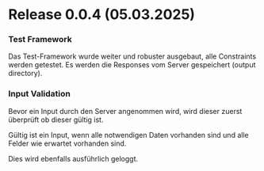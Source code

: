 # Release 0.0.4 (05.03.2025)

### Test Framework

Das Test-Framework wurde weiter und robuster ausgebaut, alle Constraints werden getestet. Es werden die Responses vom Server gespeichert (output directory).

### Input Validation

Bevor ein Input durch den Server angenommen wird, wird dieser zuerst überprüft ob dieser gültig ist.

Gültig ist ein Input, wenn alle notwendigen Daten vorhanden sind und alle Felder wie erwartet vorhanden sind.

Dies wird ebenfalls ausführlich geloggt.